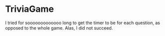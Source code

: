 # TriviaGame

I tried for sooooooooooooo long to get the timer to be for each question, as opposed to the whole game.
Alas, I did not succeed.

